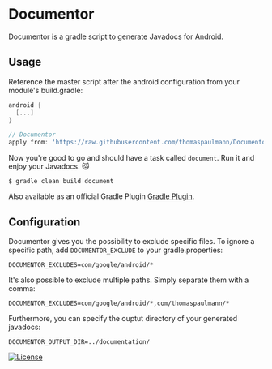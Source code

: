 # Documentor
Documentor is a gradle script to generate Javadocs for Android.

## Usage
Reference the master script after the android configuration from your module's build.gradle:

```groovy
android {
  [...]
}

// Documentor
apply from: 'https://raw.githubusercontent.com/thomaspaulmann/Documentor/release-1.1/documentor.gradle'
 ```

Now you're good to go and should have a task called `document`. Run it and enjoy your Javadocs. :cat: 

```
$ gradle clean build document
```

Also available as an official Gradle Plugin [Gradle Plugin](https://plugins.gradle.org/plugin/com.thomaspaulmann.documentor).

## Configuration
Documentor gives you the possibility to exclude specific files. To ignore a specific path, add `DOCUMENTOR_EXCLUDE` to your gradle.properties:

```
DOCUMENTOR_EXCLUDES=com/google/android/*
 ```
 
It's also possible to exclude multiple paths. Simply separate them with a comma:
 
```
DOCUMENTOR_EXCLUDES=com/google/android/*,com/thomaspaulmann/*
 ```
Furthermore, you can specify the ouptut directory of your generated javadocs:

```
DOCUMENTOR_OUTPUT_DIR=../documentation/
```

[![License](http://img.shields.io/:license-apache-brightgreen.svg?style=flat)](https://raw.githubusercontent.com/thomaspaulmann/Documentor/master/LICENSE)
